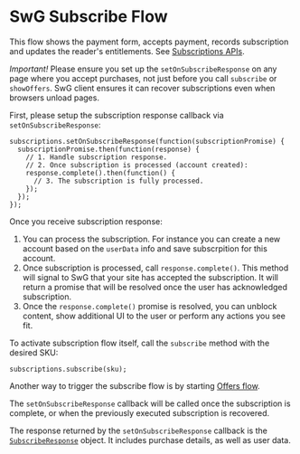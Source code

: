 <!---
Copyright 2018 The Subscribe with Google Authors. All Rights Reserved.

Licensed under the Apache License, Version 2.0 (the "License");
you may not use this file except in compliance with the License.
You may obtain a copy of the License at

     http://www.apache.org/licenses/LICENSE-2.0

Unless required by applicable law or agreed to in writing, software
distributed under the License is distributed on an "AS-IS" BASIS,
WITHOUT WARRANTIES OR CONDITIONS OF ANY KIND, either express or implied.
See the License for the specific language governing permissions and
limitations under the License.
-->

# SwG Subscribe Flow

This flow shows the payment form, accepts payment, records subscription and updates the reader's entitlements. See [Subscriptions APIs](./core-apis.md).

*Important!* Please ensure you set up the `setOnSubscribeResponse` on any page where you accept purchases, not just before you call `subscribe` or `showOffers`. SwG client ensures it can recover subscriptions even when browsers unload pages.

First, please setup the subscription response callback via `setOnSubscribeResponse`:

```
subscriptions.setOnSubscribeResponse(function(subscriptionPromise) {
  subscriptionPromise.then(function(response) {
    // 1. Handle subscription response.
    // 2. Once subscription is processed (account created):
    response.complete().then(function() {
      // 3. The subscription is fully processed.
    });
  });
});
```

Once you receive subscription response:
 1. You can process the subscription. For instance you can create a new account based on the `userData` info and save subscrpition for this account.
 2. Once subscription is processed, call `response.complete()`. This method will signal to SwG that your site has accepted the subscription. It will return a promise that will be resolved once the user has acknowledged subscription.
 3. Once the `response.complete()` promise is resolved, you can unblock content, show additional UI to the user or perform any actions you see fit.


To activate subscription flow itself, call the `subscribe` method with the desired SKU:

```
subscriptions.subscribe(sku);
```

Another way to trigger the subscribe flow is by starting [Offers flow](./offers-flow.md).

The `setOnSubscribeResponse` callback will be called once the subscription is complete, or when the previously executed subscription is recovered.

The response returned by the `setOnSubscribeResponse` callback is the [`SubscribeResponse`](./core-apis.md) object. It includes purchase details, as well as user data.
